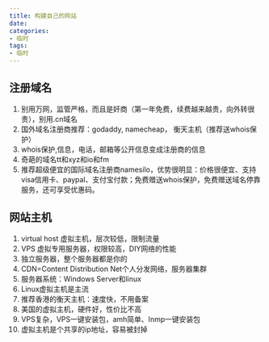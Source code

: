 ```yaml
---
title: 构建自己的网站
date: 
categories:
- 临时
tags:
- 临时
---
```


## 注册域名 ##
1. 别用万网，监管严格，而且是奸商（第一年免费，续费越来越贵，向外转很贵），别用.cn域名
2. 国外域名注册商推荐：godaddy, namecheap， 衡天主机（推荐送whois保护）
3. whois保护,信息，电话，邮箱等公开信息变成注册商的信息
4. 奇葩的域名tt和xyz和io和fm
5. 推荐超级便宜的国际域名注册商namesilo，优势很明显：价格很便宜、支持visa信用卡、paypal、支付宝付款；免费赠送whois保护，免费赠送域名停靠服务，还可享受优惠码。

## 网站主机 ##
1. virtual host 虚拟主机，层次较低，限制流量
2. VPS 虚拟专用服务器，权限较高，DIY网络的性能
3. 独立服务器，整个服务器都是你的
4. CDN=Content Distribution Net个人分发网络，服务器集群
5. 服务器系统：Windows Server和linux
6. Linux虚拟主机是主流
7. 推荐香港的衡天主机：速度快，不用备案
8. 美国的虚拟主机，硬件好，性价比不高
9. VPS复杂，VPS一键安装包，amh简单、Inmp一键安装包
10. 虚拟主机是个共享的ip地址，容易被封掉